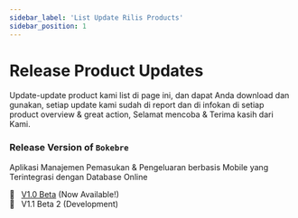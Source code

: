 ```yaml
---
sidebar_label: 'List Update Rilis Products'
sidebar_position: 1
---
```


# Release Product Updates
Update-update product kami list di page ini, dan dapat Anda download dan gunakan, setiap update kami sudah di report dan di infokan di setiap product overview & great action, Selamat mencoba & Terima kasih dari Kami. 

### Release Version of `Bokebre`
Aplikasi Manajemen Pemasukan & Pengeluaran berbasis Mobile yang Terintegrasi dengan Database Online

:rocket: &nbsp; <a href="https://drive.google.com/file/d/1xhJPgK7IJwnFGs7dqY4R_eHVr6LLYrly/view?usp=sharing">V1.0 Beta</a> (Now Available!) <br />
:construction: &nbsp; V1.1 Beta 2 (Development)